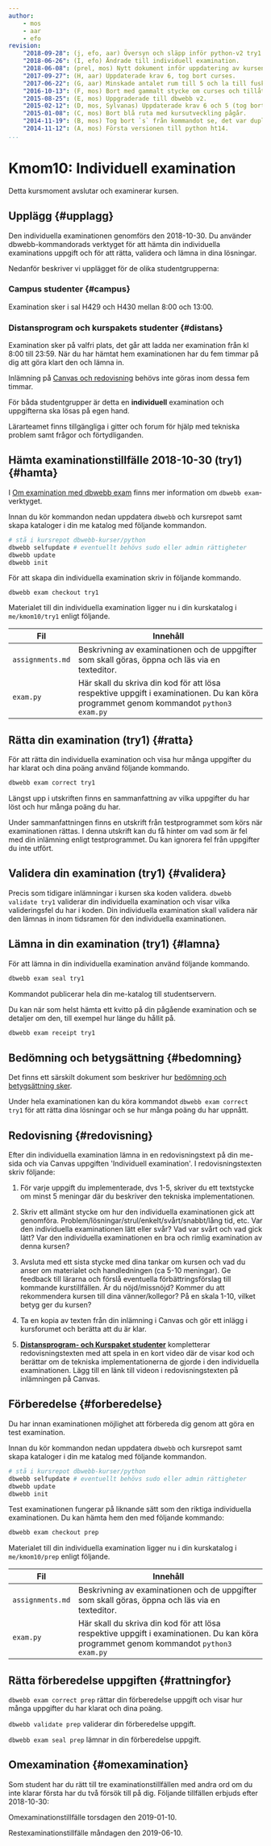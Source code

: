 ```yaml
---
author:
    - mos
    - aar
    - efo
revision:
    "2018-09-28": (j, efo, aar) Översyn och släpp inför python-v2 try1.
    "2018-06-26": (I, efo) Ändrade till individuell examination.
    "2018-06-08": (prel, mos) Nytt dokument inför uppdatering av kursen.
    "2017-09-27": (H, aar) Uppdaterade krav 6, tog bort curses.
    "2017-06-22": (G, aar) Minskade antalet rum till 5 och la till fusk kommando.
    "2016-10-13": (F, mos) Bort med gammalt stycke om curses och tillåt väderstreck.
    "2015-08-25": (E, mos) Uppgraderade till dbwebb v2.
    "2015-02-12": (D, mos, Sylvanas) Uppdaterade krav 6 och 5 (tog bort curses).
    "2015-01-08": (C, mos) Bort blå ruta med kursutveckling pågår.
    "2014-11-19": (B, mos) Tog bort `s` från kommandot se, det var duplicerat.
    "2014-11-12": (A, mos) Första versionen till python ht14.
...
```

Kmom10: Individuell examination
==================================

Detta kursmoment avslutar och examinerar kursen.

<!-- ctr+d efter "try1" och "2018-10-30" för ny examination -->

Upplägg {#upplagg}
--------------------------------------------------------------------

Den individuella examinationen genomförs den 2018-10-30. Du använder dbwebb-kommandorads verktyget för att hämta din individuella examinations uppgift och för att rätta, validera och lämna in dina lösningar.

Nedanför beskriver vi upplägget för de olika studentgrupperna:

### Campus studenter {#campus}
Examination sker i sal H429 och H430 mellan 8:00 och 13:00.

### Distansprogram och kurspakets studenter {#distans}
Examination sker på valfri plats, det går att ladda ner examination från kl 8:00 till 23:59. När du har hämtat hem examinationen har du fem timmar på dig att göra klart den och lämna in.


Inlämning på [Canvas och redovisning](#redovisning) behövs inte göras inom dessa fem timmar.

För båda studentgrupper är detta en **individuell** examination och uppgifterna ska lösas på egen hand.

Lärarteamet finns tillgängliga i gitter och forum för hjälp med tekniska problem samt frågor och förtydliganden.


Hämta examinationstillfälle 2018-10-30 (try1) {#hamta}
----------------------------------------------------------------------

I [Om examination med dbwebb exam](kurser/python-v2/kmom10/om) finns mer information om `dbwebb exam`-verktyget.

Innan du kör kommandon nedan uppdatera `dbwebb` och kursrepot samt skapa kataloger i din me katalog med följande kommandon.

```bash
# stå i kursrepot dbwebb-kurser/python
dbwebb selfupdate # eventuellt behövs sudo eller admin rättigheter
dbwebb update
dbwebb init
```


För att skapa din individuella examination skriv in följande kommando.

```
dbwebb exam checkout try1
```

Materialet till din individuella examination ligger nu i din kurskatalog i `me/kmom10/try1` enligt följande.

| Fil                | Innehåll                                                              |
|--------------------|-----------------------------------------------------------------------|
| `assignments.md` | Beskrivning av examinationen och de uppgifter som skall göras, öppna och läs via en texteditor.               |
| `exam.py`        | Här skall du skriva din kod för att lösa respektive uppgift i examinationen. Du kan köra programmet genom kommandot `python3 exam.py` |



Rätta din examination (try1) {#ratta}
----------------------------------------------------------------------

För att rätta din individuella examination och visa hur många uppgifter du har klarat och dina poäng använd följande kommando.

```bash
dbwebb exam correct try1
```

Längst upp i utskriften finns en sammanfattning av vilka uppgifter du har löst och hur många poäng du har.

Under sammanfattningen finns en utskrift från testprogrammet som körs när examinationen rättas. I denna utskrift kan du få hinter om vad som är fel med din inlämning enligt testprogrammet.
Du kan ignorera fel från uppgifter du inte utfört.


Validera din examination (try1) {#validera}
----------------------------------------------------------------------

Precis som tidigare inlämningar i kursen ska koden validera. `dbwebb validate try1` validerar din individuella examination och visar vilka valideringsfel du har i koden. Din individuella examination skall validera när den lämnas in inom tidsramen för den individuella examinationen.



Lämna in din examination (try1) {#lamna}
----------------------------------------------------------------------

För att  lämna in din individuella examination använd följande kommando.

```bash
dbwebb exam seal try1
```

Kommandot publicerar hela din me-katalog till studentservern.

Du kan när som helst hämta ett kvitto på din pågående examination och se detaljer om den, till exempel hur länge du hållit på.

```bash
dbwebb exam receipt try1
```



Bedömning och betygsättning {#bedomning}
--------------------------------------------------------------------

Det finns ett särskilt dokument som beskriver hur [bedömning och betygsättning sker](kurser/faq/bedomning-och-betygsattning-individuell).

Under hela examinationen kan du köra kommandot `dbwebb exam correct try1` för att rätta dina lösningar och se hur många poäng du har uppnått.



Redovisning {#redovisning}
--------------------------------------------------------------------

Efter din individuella examination lämna in en redovisningstext på din me-sida och via Canvas uppgiften 'Individuell examination'. I redovisningstexten skriv följande:

1. För varje uppgift du implementerade, dvs 1-5, skriver du ett textstycke om minst 5 meningar där du beskriver den tekniska implementationen.

1.  Skriv ett allmänt stycke om hur den individuella examinationen gick att genomföra. Problem/lösningar/strul/enkelt/svårt/snabbt/lång tid, etc. Var den individuella examinationen lätt eller svår? Vad var svårt och vad gick lätt? Var den individuella examinationen en bra och rimlig examination av denna kursen?

1. Avsluta med ett sista stycke med dina tankar om kursen och vad du anser om materialet och handledningen (ca 5-10 meningar). Ge feedback till lärarna och förslå eventuella förbättringsförslag till kommande kurstillfällen. Är du nöjd/missnöjd? Kommer du att rekommendera kursen till dina vänner/kollegor? På en skala 1-10, vilket betyg ger du kursen?

1. Ta en kopia av texten från din inlämning i Canvas och gör ett inlägg i kursforumet och berätta att du är klar.

1. <u><b>Distansprogram- och Kurspaket studenter</b></u> kompletterar redovisningstexten med att spela in en kort video där de visar kod och berättar om de tekniska implementationerna de gjorde i den individuella examinationen. Lägg till en länk till videon i redovisningstexten på inlämningen på Canvas.



Förberedelse {#forberedelse}
----------------------------------------------------------------------

Du har innan examinationen möjlighet att förbereda dig genom att göra en test examination.

Innan du kör kommandon nedan uppdatera `dbwebb` och kursrepot samt skapa kataloger i din me katalog med följande kommandon.

```bash
# stå i kursrepot dbwebb-kurser/python
dbwebb selfupdate # eventuellt behövs sudo eller admin rättigheter
dbwebb update
dbwebb init
```

Test examinationen fungerar på liknande sätt som den riktiga individuella examinationen. Du kan hämta hem den med följande kommando:

```bash
dbwebb exam checkout prep
```

Materialet till din individuella examination ligger nu i din kurskatalog i `me/kmom10/prep` enligt följande.

| Fil                | Innehåll                                                              |
|--------------------|-----------------------------------------------------------------------|
| `assignments.md` | Beskrivning av examinationen och de uppgifter som skall göras, öppna och läs via en texteditor.               |
| `exam.py`        | Här skall du skriva din kod för att lösa respektive uppgift i examinationen. Du kan köra programmet genom kommandot `python3 exam.py` |



Rätta förberedelse uppgiften {#rattningfor}
----------------------------------------------------------------------

`dbwebb exam correct prep` rättar din förberedelse uppgift och visar hur många uppgifter du har klarat och dina poäng.

`dbwebb validate prep` validerar din förberedelse uppgift.

`dbwebb exam seal prep` lämnar in din förberedelse uppgift.



Omexamination {#omexamination}
----------------------------------------------------------------------
Som student har du rätt till tre examinationstillfällen med andra ord om du inte klarar första har du två försök till på dig.
Följande tillfällen erbjuds efter 2018-10-30:

Omexaminationstillfälle torsdagen den 2019-01-10.

Restexaminationstillfälle måndagen den 2019-06-10.
